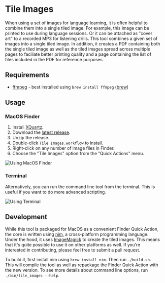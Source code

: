 # Tile Images
When using a set of images for language learning, it is often helpful to
combine them into a single tiled image.  For example, this image can be
printed to use during language sessions.  Or it can be attached as "cover
art" to a recorded MP3 for listening drills.  This tool combines a given
set of images into a single tiled image.  In addition, it creates a PDF
containing both the single tiled image as well as the tiled images spread
across multiple pages to faciliate better printing quality and a page
containing the list of files included in the PDF for reference purposes.

## Requirements

- [ffmpeg](https://ffmpeg.org/) - best installed using `brew install ffmpeg`
  ([brew](https://brew.sh/))

## Usage

### MacOS Finder
1. Install [XQuartz](https://www.xquartz.org/).
2. Download the [latest release](https://github.com/jdve/tile_images/releases).
3. Unzip the release.
4. Double-click `Tile Images.workflow` to install.
5. Right-click on any number of image files in Finder.
6. Choose the "Tile Images" option from the "Quick Actions" menu.

![Using MacOS Finder](doc/finder.gif)

### Terminal
Alternatively, you can run the command line tool from the terminal.  This is
useful if you want to do more advanced scripting.

![Using Terminal](doc/terminal.gif)

## Development
While this tool is packaged for MacOS as a convenient Finder Quick Action, the
core is written using [nim](https://nim-lang.org), a cross-platform programming
language.  Under the hood, it uses [ImageMagick](https://imagemagick.org/) to
create the tiled images.  This means that it's quite possible to use it on other
platforms as well.  If you're interested in contributing, please feel free to
submit a pull request.

To build it, first install nim using `brew install nim`.  Then run
`./build.sh`.  This will compile the tool as well as repackage the Finder Quick
Action with the new version.  To see more details about command line options,
run `./bin/tile_images --help`.


